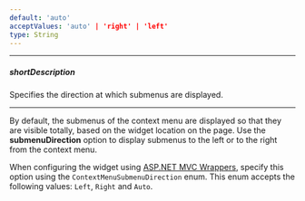 ```yaml
---
default: 'auto'
acceptValues: 'auto' | 'right' | 'left'
type: String
---
```

---
##### shortDescription
Specifies the direction at which submenus are displayed.

---
By default, the submenus of the context menu are displayed so that they are visible totally, based on the widget location on the page. Use the **submenuDirection** option to display submenus to the left or to the right from the context menu.

When configuring the widget using [ASP.NET MVC Wrappers](/concepts/35%20ASP.NET%20MVC%20Wrappers/20%20Fundamentals '/Documentation/Guide/ASP.NET_MVC_Wrappers/Fundamentals/'), specify this option using the `ContextMenuSubmenuDirection` enum. This enum accepts the following values: `Left`, `Right` and `Auto`.